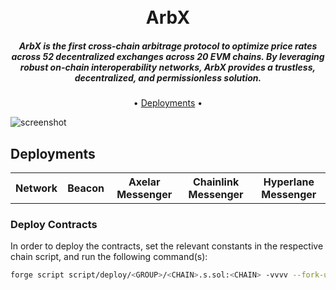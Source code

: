 
<h1 align="center">
  <br>
  ArbX
  <br>
</h1>

<h5 align="center">ArbX is the first cross-chain arbitrage protocol to optimize price rates across 52 decentralized exchanges across 20 EVM chains. By leveraging robust on-chain interoperability networks, ArbX provides a trustless, decentralized, and permissionless solution.</h5>

<p align="center">
  • <a href="#deployments">Deployments</a> •
</p>

![screenshot]()

## Deployments
<table>
<tr>
<th>Network</th>
<th>Beacon</th>
<th>Axelar Messenger</th>
<th>Chainlink Messenger</th>
<th>Hyperlane Messenger</th>
</tr>

</table>


### Deploy Contracts

In order to deploy the contracts, set the relevant constants in the respective chain script, and run the following command(s):

```sh
forge script script/deploy/<GROUP>/<CHAIN>.s.sol:<CHAIN> -vvvv --fork-url <RPC> --broadcast --slow
```